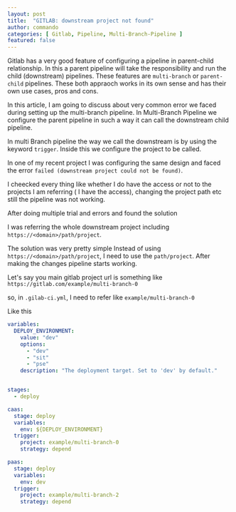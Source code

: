 ```yaml
---
layout: post
title:  "GITLAB: downstream project not found"
author: commando
categories: [ Gitlab, Pipeline, Multi-Branch-Pipeline ]
featured: false
---
```


Gitlab has a very good feature of configuring a pipeline in parent-child relationship. In this a parent pipeline will take the responsibility and run the child (downstream) pipelines. 
These features are `multi-branch` or `parent-child` pipelines. These both appraoch works in its own sense and has their own use cases, pros and cons.

In this article, I am going to discuss about very common error we faced during setting up the multi-branch pipeline. In Multi-Branch Pipeline we configure the parent pipeline in such a way it can call the downstream child pipeline. 

In multi Branch pipeline the way we call the downstream is by using the keyword `trigger`.  Inside this we configure the project to be called.

In one of my recent project I was configuring the same design and faced the error `failed (downstream project could not be found)`.

I cheecked every thing like whether I do have the access or not to the projects I am referring ( I have the access), changing the project path etc still the pipeline was not working.

After doing multiple trial and errors and found the solution

I was referring the whole downstream project including `https://<domain>/path/project`.

The solution was very pretty simple
Instead of using `https://<domain>/path/project`, I need to use the `path/project`. After making the changes pipeline starts working.

Let's say you main gitlab project url is something like 
`https://gitlab.com/example/multi-branch-0`

so, in `.gilab-ci.yml`, I need to refer like 
`example/multi-branch-0`

Like this
```yaml
variables:
  DEPLOY_ENVIRONMENT:
    value: "dev"
    options:
      - "dev"
      - "sit"
      - "pse"
    description: "The deployment target. Set to 'dev' by default."


stages:
  - deploy

caas:
  stage: deploy
  variables:
    env: ${DEPLOY_ENVIRONMENT}
  trigger:
    project: example/multi-branch-0
    strategy: depend

paas:
  stage: deploy
  variables:
    env: dev
  trigger:
    project: example/multi-branch-2
    strategy: depend
```